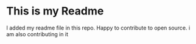 # This is my Readme

I added my readme file in this repo.
Happy to contribute to open source.
i am also contributing in it 